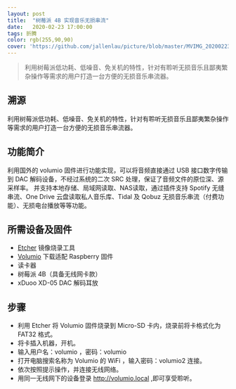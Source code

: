 ```yaml
---
layout: post
title:  "树莓派 4B 实现音乐无损串流"
date:   2020-02-23 17:00:00
tags: 折腾
color: rgb(255,90,90)
cover: 'https://github.com/jallenlau/picture/blob/master/MVIMG_20200223_151557.jpg'
---
```

>利用树莓派低功耗、低噪音、免关机的特性，针对有聆听无损音乐且鄙夷繁杂操作等需求的用户打造一台方便的无损音乐串流器。

## 溯源
利用树莓派低功耗、低噪音、免关机的特性，针对有聆听无损音乐且鄙夷繁杂操作等需求的用户打造一台方便的无损音乐串流器。

## 功能简介
利用国外的 volumio 固件进行功能实现，可以将音频直接通过 USB 接口数字传输到 DAC 解码设备，不经过系统的二次 SRC 处理，保证了音频文件的原位深、源采样率。
并支持本地存储、局域网读取、NAS读取，通过插件支持 Spotify 无缝串流、One Drive 云盘读取私人音乐库、Tidal 及 Qobuz 无损音乐串流（付费功能）、无损电台播放等等功能。

## 所需设备及固件
- [Etcher](https://www.balena.io/etcher/) 镜像烧录工具
- [Volumio](https://volumio.org/) 下载适配 Raspberry 固件
- 读卡器
- 树莓派 4B（具备无线网卡款）
- xDuoo XD-05 DAC 解码耳放

## 步骤
- 利用 Etcher 将 Volumio 固件烧录到 Micro-SD 卡内，烧录前将卡格式化为 FAT32 格式。
- 将卡插入机器，开机。
- 输入用户名：volumio ，密码：volumio
- 打开电脑搜索名称为 Volumio 的 WiFi ，输入密码：volumio2 连接。
- 依次按照提示操作，并连接无线网络。
- 用同一无线网下的设备登录 http://volumio.local ,即可享受聆听。
